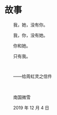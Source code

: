 # 故事

　　我，她，没有你。

　　我，你，没有她。

　　你和她。

　　只有我。

<br>

　　——给周虹灵之信件

<br>

<br>
　　南国微雪

　　2019 年 12 月 4 日

